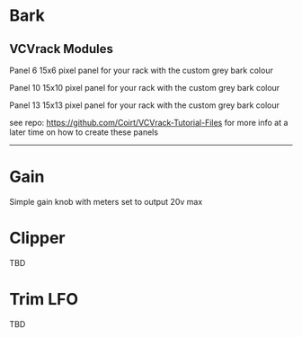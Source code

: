 # Bark
VCVrack Modules
---------
Panel 6
15x6 pixel panel for your rack with the custom grey bark colour

Panel 10
15x10 pixel panel for your rack with the custom grey bark colour

Panel 13
15x13 pixel panel for your rack with the custom grey bark colour

see repo: https://github.com/Coirt/VCVrack-Tutorial-Files for more info at a later time on how to create these panels 

---------

# Gain
Simple gain knob with meters set to output 20v max

# Clipper
TBD

# Trim LFO
TBD
